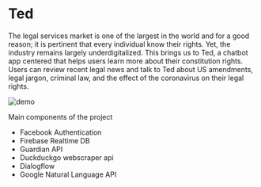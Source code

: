 # Ted
The legal services market is one of the largest in the world and for a good reason; it is pertinent that every individual know their rights. Yet, the industry remains largely underdigitalized. This brings us to Ted, a chatbot app centered that helps users learn more about their constitution rights. Users can review recent legal news and talk to Ted about US amendments, legal jargon, criminal law, and the effect of the coronavirus on their legal rights. 

![demo](https://github.com/aczoo/Ted/blob/temp/ted_demo2.gif)

Main components of the project
   * Facebook Authentication
   * Firebase Realtime DB
   * Guardian API
   * Duckduckgo webscraper api
   * Dialogflow
   * Google Natural Language API


